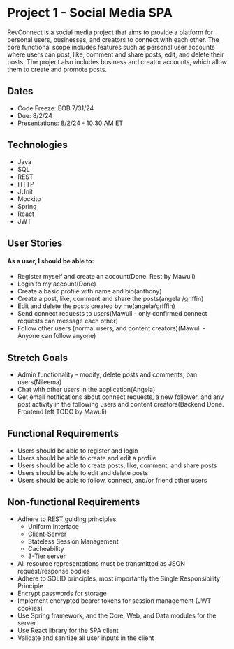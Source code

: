 # Project 1 - Social Media SPA
RevConnect is a social media project that aims to provide a platform for personal users, businesses, and creators to 
connect with each other. The core functional scope includes features such as personal user accounts where users can post, like, 
comment and share posts, edit, and delete their posts. The project also includes business and creator accounts, which allow 
them to create and promote posts.

## Dates
 - Code Freeze: EOB 7/31/24
 - Due: 8/2/24
 - Presentations: 8/2/24 - 10:30 AM ET

## Technologies
 - Java
 - SQL
 - REST
 - HTTP
 - JUnit
 - Mockito
 - Spring
 - React
 - JWT

## User Stories
#### As a user, I should be able to:
 - Register myself and create an account(Done. Rest by Mawuli)
 - Login to my account(Done)
 - Create a basic profile with name and bio(anthony)
 - Create a post, like, comment and share the posts(angela /griffin)
 - Edit and delete the posts created by me(angela/griffin)
 - Send connect requests to users(Mawuli - only confirmed connect requests can message each other)
 - Follow other users (normal users, and content creators)(Mawuli - Anyone can follow anyone)

## Stretch Goals
 - Admin functionality - modify, delete posts and comments, ban users(Nileema)
 - Chat with other users in the application(Angela)
 - Get email notifications about connect requests, a new follower, and any post activity in the following users and content creators(Backend Done. Frontend left TODO by Mawuli)

## Functional Requirements
 - Users should be able to register and login
 - Users should be able to create and edit a profile
 - Users should be able to create posts, like, comment, and share posts
 - Users should be able to edit and delete posts
 - Users should be able to follow, connect, and/or friend other users

## Non-functional Requirements
 - Adhere to REST guiding principles
   - Uniform Interface
   - Client-Server
   - Stateless Session Management
   - Cacheability
   - 3-Tier server
 - All resource representations must be transmitted as JSON request/response bodies
 - Adhere to SOLID principles, most importantly the Single Responsibility Principle
 - Encrypt passwords for storage
 - Implement encrypted bearer tokens for session management (JWT cookies)
 - Use Spring framework, and the Core, Web, and Data modules for the server
 - Use React library for the SPA client
 - Validate and sanitize all user inputs in the client



<!-- To set up email service -->

